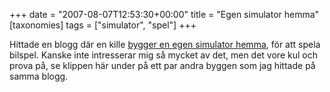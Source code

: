 +++
date = "2007-08-07T12:53:30+00:00"
title = "Egen simulator hemma"
[taxonomies]
tags = ["simulator", "spel"]
+++

Hittade en blogg där en kille [bygger en egen simulator hemma][1], för att spela bilspel. Kanske inte intresserar mig så mycket av det, men det vore kul och prova på, se klippen här under på ett par andra byggen som jag hittade på samma blogg.









<small></small>

 [1]: http://simroom.blogspot.com/
